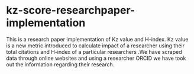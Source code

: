 # kz-score-researchpaper-implementation
This is a research paper implementation of Kz value and H-index. Kz value is a new metric introduced to calculate impact of a researcher using their total citations and H-index of a particular researchers .We have scraped data through online websites and using a researcher ORCID we have took out the information regarding their research.
